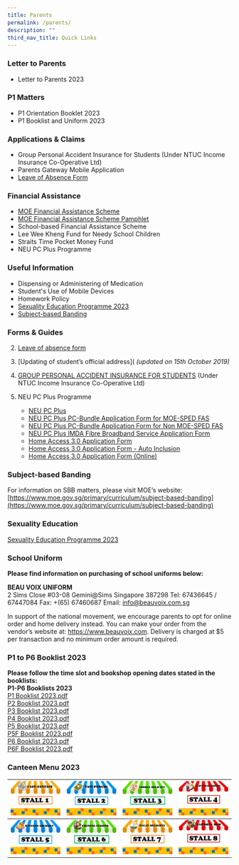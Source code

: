 ```yaml
---
title: Parents
permalink: /parents/
description: ""
third_nav_title: Quick Links
---
```

### Letter to Parents
* Letter to Parents 2023

### P1 Matters
* P1 Orientation Booklet 2023
* P1 Booklist and Uniform 2023

### Applications & Claims
* Group Personal Accident Insurance for Students (Under NTUC Income Insurance Co-Operative Ltd)
* Parents Gateway Mobile Application
* [Leave of Absence Form](https://www.moe.gov.sg/-/media/files/returning-singaporeans/leave-of-absence-application-form.ashx)

### Financial Assistance
* [MOE Financial Assistance Scheme](https://www.moe.gov.sg/financial-matters/-/media/2a3bf498a09a4e7b9088d1a60f761c67.ashx)
* [MOE Financial Assistance Scheme Pamphlet](https://www.moe.gov.sg/financial-matters/financial-assistance)
* School-based Financial Assistance Scheme
* Lee Wee Kheng Fund for Needy School Children
* Straits Time Pocket Money Fund
* NEU PC Plus Programme

### Useful Information
* Dispensing or Administering of Medication
* Student's Use of Mobile Devices
* Homework Policy
* [Sexuality Education Programme 2023](/files/Sexuality%20Education/2023%20Info%20on%20SEd_HRPS.pdf)
* [Subject-based Banding](https://www.moe.gov.sg/primary/curriculum/subject-based-banding)

  
### Forms & Guides

2.  [Leave of absence form](https://www.moe.gov.sg/-/media/files/returning-singaporeans/leave-of-absence-application-form.ashx)

4.  [Updating of student’s official address]([]([](/files/Letters%20to%20Parents/Form%20C%20(Address%20Updates)_11Mar19.pdf)) _(updated on 15th October 2019)_  
    
4.  [GROUP PERSONAL ACCIDENT INSURANCE FOR STUDENTS](https://www.nanhuapri.moe.edu.sg/files/Application%20Forms/Product%20Fact%20Sheet%20Year%202023.pdf) (Under NTUC Income Insurance Co-Operative Ltd)
    
5.  NEU PC Plus Programme
    *   [NEU PC Plus](https://www.nanhuapri.moe.edu.sg/files/Information%20Sheets/NEU%20PC%20Plus%20Infographic.pdf)
    *   [NEU PC Plus PC-Bundle Application Form for MOE-SPED FAS](https://www.nanhuapri.moe.edu.sg/files/Application%20Forms/NPP-Application-Form-for-MOE-SPED-FAS.pdf)
    *   [NEU PC Plus PC-Bundle Application Form for Non MOE-SPED FAS](https://www.nanhuapri.moe.edu.sg/files/Application%20Forms/NPP-Application-Form-for-NON-MOE-SPED-FAS.pdf)
    *   [NEU PC Plus IMDA Fibre Broadband Service Application Form](https://www.nanhuapri.moe.edu.sg/files/Application%20Forms/NEU%20PC%20Plus%20IMDA%20FBB%20Svc%20Appl%202023.pdf)
    *   [Home Access 3.0 Application Form](https://www.nanhuapri.moe.edu.sg/files/Application%20Forms/Home%20Access%2030%20Application%20Form.pdf)
    *   [Home Access 3.0 Application Form - Auto Inclusion](https://www.nanhuapri.moe.edu.sg/files/Application%20Forms/Home%20Access%2030%20Application%20Form%20-%20Auto%20Inclusion.pdf)
    *   [Home Access 3.0 Application Form (Online)](https://eservice.imda.gov.sg/das/singpasslogin?strParam=login&notprotected=true)

### Subject-based Banding
For information on SBB matters, please visit MOE’s website: 
[https://www.moe.gov.sg/primary/curriculum/subject-based-banding](https://www.moe.gov.sg/primary/curriculum/subject-based-banding)


### Sexuality Education
[Sexuality Education Programme 2023](/files/Sexuality%20Education/2023%20Info%20on%20SEd_HRPS.pdf)

### School Uniform
**Please find information on purchasing of school uniforms below:**<br>

**BEAU VOIX UNIFORM** <br>
2 Sims Close 
#03-08 Gemini@Sims
Singapore 387298 
Tel: 67436645 / 67447084
Fax: +(65) 67460687
Email: info@beauvoix.com.sg
 
In support of the national movement, we encourage parents to opt for online order and home delivery instead. You can make your order from the vendor’s website at: https://www.beauvoix.com. Delivery is charged at $5 per transaction and no minimum order amount is required.


### P1 to P6 Booklist 2023
**Please follow the time slot and bookshop opening dates stated in the booklists:**<br>
**P1-P6 Booklists 2023**<br>
[P1 Booklist 2023.pdf]([](/files/Booklists/booklistp1.pdf))<br>
[P2 Booklist 2023.pdf]([](/files/Booklists/booklistp2.pdf))<br>
[P3 Booklist 2023.pdf]([](/files/Booklists/booklistp3.pdf))<br>
[P4 Booklist 2023.pdf]([](/files/Booklists/booklistp4.pdf))<br>
[P5 Booklist 2023.pdf]([](/files/Booklists/booklistp5.pdf))<br>
[P5F Booklist 2023.pdf]([](/files/Booklists/booklistp5f.pdf))<br>
[P6 Booklist 2023.pdf]([](/files/Booklists/booklistp6.pdf))<br>
[P6F Booklist 2023.pdf]([](/files/Booklists/booklistp6f.pdf))


### Canteen Menu 2023
[ ![](/images/stall1.jpg)](https://staging.d21co4ykjghpsi.amplifyapp.com/images/menu1.jpg) | [ ![](/images/stall2.jpg)](https://staging.d21co4ykjghpsi.amplifyapp.com/images/menu2.jpg)| [ ![](/images/stall3.jpg)](https://staging.d21co4ykjghpsi.amplifyapp.com/images/menu3.jpg)| [ ![](/images/stall4.jpg)](https://staging.d21co4ykjghpsi.amplifyapp.com/images/menu4.jpg)|
| -------- | -------- | -------- |-------- |
| [ ![](/images/stall5.jpg)](https://staging.d21co4ykjghpsi.amplifyapp.com/images/menu5.jpg)| [ ![](/images/stall6.jpg)](https://staging.d21co4ykjghpsi.amplifyapp.com/images/menu6.jpg)| [ ![](/images/stall7.jpg)](https://staging.d21co4ykjghpsi.amplifyapp.com/images/menu7.jpg) | [ ![](/images/stall8.jpg)](https://staging.d21co4ykjghpsi.amplifyapp.com/images/menu8.jpg)|
